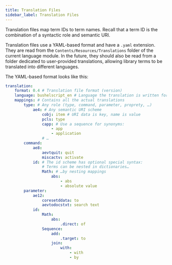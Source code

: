 ```yaml
---
title: Translation Files
sidebar_label: Translation Files
---
```


Translation files map term IDs to term names. Recall that a term ID is the combination of a syntactic role and semantic URI.

Translation files use a YAML-based format and have a `.yaml` extension. They are read from the `Contents/Resources/Translations` folder of the current language module. In the future, they should also be read from a folder dedicated to user-provided translations, allowing library terms to be translated into different languages.

The YAML-based format looks like this:

```yaml
translation:
    format: 0.4 # Translation file format (version)
    language: bushelscript_en # Language the translation is written for
    mappings: # Contains all the actual translations
        type: # Any role (type, command, parameter, proprety, …)
            ae4: # Any semantic URI scheme
                cobj: item # URI data is key, name is value
                pcls: type
                capp: # Use a sequence for synonyms:
                    - app
                    - application
                # …
        command:
            ae8:
                aevtquit: quit
                miscactv: activate
            id: # The id scheme has optional special syntax:
                # Terms can be nested in dictionaries…
                Math: # …by nesting mappings
                    abs:
                        - abs
                        - absolute value
        parameter:
            ae12:
                coresetddata: to
                aevtodocstxt: search text
            id:
                Math:
                    abs:
                        .direct: of
                Sequence:
                    add:
                        .target: to
                    join:
                        with:
                            - with
                            - by
```

